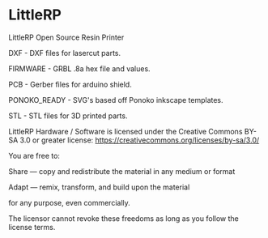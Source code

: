 # LittleRP
LittleRP Open Source Resin Printer

DXF - DXF files for lasercut parts.

FIRMWARE - GRBL .8a hex file and values.

PCB - Gerber files for arduino shield.

PONOKO_READY - SVG's based off Ponoko inkscape templates.

STL - STL files for 3D printed parts.

LittleRP Hardware / Software is licensed under the Creative Commons BY-SA 3.0 or greater license: https://creativecommons.org/licenses/by-sa/3.0/

You are free to:

Share — copy and redistribute the material in any medium or format

Adapt — remix, transform, and build upon the material

for any purpose, even commercially.

The licensor cannot revoke these freedoms as long as you follow the license terms.
